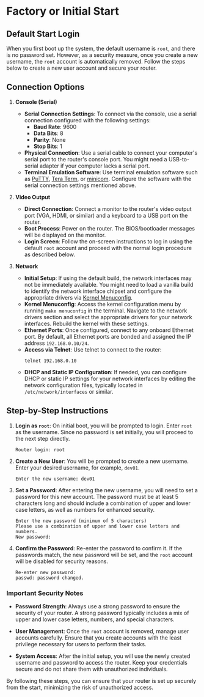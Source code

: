 # Factory or Initial Start

## Default Start Login

When you first boot up the system, the default username is `root`, and there is no password set. However, as a security measure, once you create a new username, the `root` account is automatically removed. Follow the steps below to create a new user account and secure your router.

## Connection Options

1. **Console (Serial)**
   - **Serial Connection Settings**: To connect via the console, use a serial connection configured with the following settings:
     - **Baud Rate**: 9600
     - **Data Bits**: 8
     - **Parity**: None
     - **Stop Bits**: 1
   - **Physical Connection**: Use a serial cable to connect your computer's serial port to the router's console port. You might need a USB-to-serial adapter if your computer lacks a serial port.
   - **Terminal Emulation Software**: Use terminal emulation software such as [PuTTY](https://www.chiark.greenend.org.uk/~sgtatham/putty/latest.html), [Tera Term](https://ttssh2.osdn.jp/index.html.en), or [minicom](https://help.ubuntu.com/community/Minicom). Configure the software with the serial connection settings mentioned above.

2. **Video Output**
   - **Direct Connection**: Connect a monitor to the router's video output port (VGA, HDMI, or similar) and a keyboard to a USB port on the router.
   - **Boot Process**: Power on the router. The BIOS/bootloader messages will be displayed on the monitor.
   - **Login Screen**: Follow the on-screen instructions to log in using the default `root` account and proceed with the normal login procedure as described below.

3. **Network**
   - **Initial Setup**: If using the default build, the network interfaces may not be immediately available. You might need to load a vanilla build to identify the network interface chipset and configure the appropriate drivers via [Kernel Menuconfig](kernel.md).
   - **Kernel Menuconfig**: Access the kernel configuration menu by running `make menuconfig` in the terminal. Navigate to the network drivers section and select the appropriate drivers for your network interfaces. Rebuild the kernel with these settings.
   - **Ethernet Ports**: Once configured, connect to any onboard Ethernet port. By default, all Ethernet ports are bonded and assigned the IP address `192.168.0.10/24`.
   - **Access via Telnet**: Use telnet to connect to the router:
     ```shell
     telnet 192.168.0.10
     ```
   - **DHCP and Static IP Configuration**: If needed, you can configure DHCP or static IP settings for your network interfaces by editing the network configuration files, typically located in `/etc/network/interfaces` or similar.

## Step-by-Step Instructions

1. **Login as `root`**: On initial boot, you will be prompted to login. Enter `root` as the username. Since no password is set initially, you will proceed to the next step directly.
   
   ```
   Router login: root
   ```

2. **Create a New User**: You will be prompted to create a new username. Enter your desired username, for example, `dev01`.

   ```shell
   Enter the new username: dev01
   ```

3. **Set a Password**: After entering the new username, you will need to set a password for this new account. The password must be at least 5 characters long and should include a combination of upper and lower case letters, as well as numbers for enhanced security.

   ```shell
   Enter the new password (minimum of 5 characters)
   Please use a combination of upper and lower case letters and numbers.
   New password:
   ```

4. **Confirm the Password**: Re-enter the password to confirm it. If the passwords match, the new password will be set, and the `root` account will be disabled for security reasons.

   ```shell
   Re-enter new password: 
   passwd: password changed.
   ```

### Important Security Notes

- **Password Strength**: Always use a strong password to ensure the security of your router. A strong password typically includes a mix of upper and lower case letters, numbers, and special characters.
  
- **User Management**: Once the `root` account is removed, manage user accounts carefully. Ensure that you create accounts with the least privilege necessary for users to perform their tasks.

- **System Access**: After the initial setup, you will use the newly created username and password to access the router. Keep your credentials secure and do not share them with unauthorized individuals.

By following these steps, you can ensure that your router is set up securely from the start, minimizing the risk of unauthorized access.
